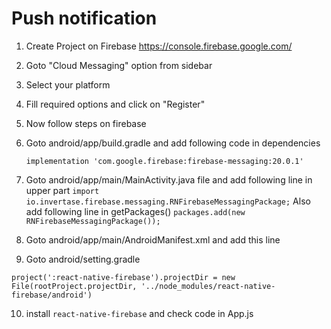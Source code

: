 # Push notification

1. Create Project on Firebase https://console.firebase.google.com/
2. Goto "Cloud Messaging" option from sidebar
3. Select your platform
4. Fill required options and click on "Register"
5. Now follow steps on firebase
6. Goto android/app/build.gradle and add following code in dependencies
   ```implementation 'com.google.firebase:firebase-analytics:17.2.0'
   implementation 'com.google.firebase:firebase-messaging:20.0.1'
   ```
7. Goto android/app/main/MainActivity.java file and add following line in upper part
   `import io.invertase.firebase.messaging.RNFirebaseMessagingPackage;`
   Also add following line in getPackages()
   `packages.add(new RNFirebaseMessagingPackage());`
8. Goto android/app/main/AndroidManifest.xml and add this line
   <uses-permission android:name="android.permission.SYSTEM_ALERT_WINDOW" />

9. Goto android/setting.gradle

```include ':react-native-firebase'
project(':react-native-firebase').projectDir = new File(rootProject.projectDir, '../node_modules/react-native-firebase/android')
```

10. install `react-native-firebase` and check code in App.js
